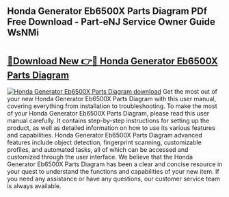 ## Honda Generator Eb6500X Parts Diagram PDf Free Download - Part-eNJ Service Owner Guide WsNMi

# <h2><a href="http://dfscqw.blite.top/?on=Honda+Generator+Eb6500X+Parts+Diagram">🔗Download New 👉🔴 Honda Generator Eb6500X Parts Diagram</a></h2>

[![Honda Generator Eb6500X Parts Diagram download](https://i.imgur.com/lujVjoI.png)](http://dfscqw.blite.top/?on=Honda+Generator+Eb6500X+Parts+Diagram)
Get the most out of your new Honda Generator Eb6500X Parts Diagram with this user manual, covering everything from installation to troubleshooting. To make the most of your Honda Generator Eb6500X Parts Diagram, please read this user manual carefully. It contains step-by-step instructions for setting up the product, as well as detailed information on how to use its various features and capabilities. Honda Generator Eb6500X Parts Diagram advanced features include object detection, fingerprint scanning, customizable profiles, and automated tasks, all of which can be accessed and customized through the user interface. We believe that the Honda Generator Eb6500X Parts Diagram has been a clear and concise resource in your quest to understand the functions and capabilities of your new item. If you need any assistance or have any questions, our customer service team is always available.
